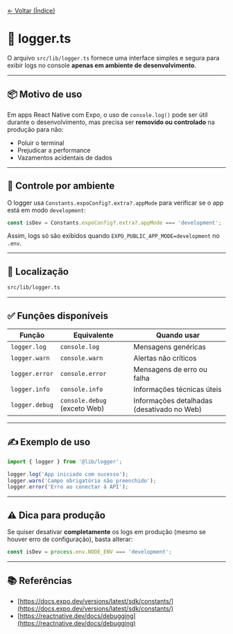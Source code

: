 <!-- markdownlint-disable-next-line MD041 -->
[← Voltar (Índice)](../index.md)

# 🧠 logger.ts

O arquivo `src/lib/logger.ts` fornece uma interface simples e segura para exibir logs no console **apenas em ambiente de desenvolvimento**.

---

## 📦 Motivo de uso

Em apps React Native com Expo, o uso de `console.log()` pode ser útil durante o desenvolvimento, mas precisa ser **removido ou controlado** na produção para não:

- Poluir o terminal
- Prejudicar a performance
- Vazamentos acidentais de dados

---

## 🔐 Controle por ambiente

O logger usa `Constants.expoConfig?.extra?.appMode` para verificar se o app está em modo `development`:

```ts
const isDev = Constants.expoConfig?.extra?.appMode === 'development';
```

Assim, logs só são exibidos quando `EXPO_PUBLIC_APP_MODE=development` no `.env`.

---

## 📂 Localização

```bash
src/lib/logger.ts
```

---

## ✅ Funções disponíveis

| Função        | Equivalente               | Quando usar                                       |
|---------------|---------------------------|---------------------------------------------------|
| `logger.log`  | `console.log`             | Mensagens genéricas                               |
| `logger.warn` | `console.warn`            | Alertas não críticos                              |
| `logger.error`| `console.error`           | Mensagens de erro ou falha                        |
| `logger.info` | `console.info`            | Informações técnicas úteis                        |
| `logger.debug`| `console.debug` (exceto Web) | Informações detalhadas (desativado no Web)   |

---

## ✍️ Exemplo de uso

```ts
import { logger } from '@lib/logger';

logger.log('App iniciado com sucesso');
logger.warn('Campo obrigatório não preenchido');
logger.error('Erro ao conectar à API');
```

---

## ⚠️ Dica para produção

Se quiser desativar **completamente** os logs em produção (mesmo se houver erro de configuração), basta alterar:

```ts
const isDev = process.env.NODE_ENV === 'development';
```

---

## 📚 Referências

- [https://docs.expo.dev/versions/latest/sdk/constants/](https://docs.expo.dev/versions/latest/sdk/constants/)
- [https://reactnative.dev/docs/debugging](https://reactnative.dev/docs/debugging)

